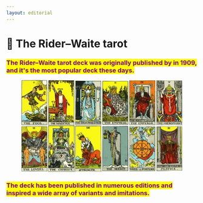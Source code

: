 ```yaml
---
layout: editorial
---
```


# 🦄 The Rider–Waite tarot

<mark style="color:purple;"></mark>

### <mark style="color:purple;">The Rider–Waite tarot deck was originally published by in 1909, and it's the most popular deck these days.</mark>&#x20;

<mark style="color:purple;"></mark>

<figure><img src="../../../../../.gitbook/assets/Rider-Waite-Smith_deck-213d7571db434c06b4a8e33c3e67123e.webp" alt=""><figcaption></figcaption></figure>

### <mark style="color:purple;">The deck has been published in numerous editions and inspired a wide array of variants and imitations.</mark>

<mark style="color:purple;"></mark>

<mark style="color:purple;"></mark>
